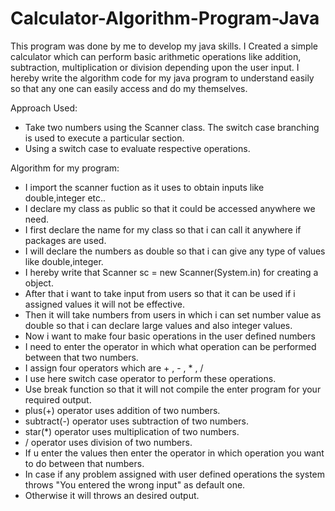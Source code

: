 # Calculator-Algorithm-Program-Java
This program was done by me to develop my java skills.
I Created a simple calculator which can perform basic arithmetic operations like addition, subtraction, multiplication or division depending upon the user input.
I hereby write the algorithm code for my java program to understand easily so that any one can easily access and do my themselves.

Approach Used:

* Take two numbers using the Scanner class. The switch case branching is used to execute a particular section.
* Using a switch case to evaluate respective operations.

Algorithm for my program:
- I import the scanner fuction as it uses to obtain inputs like double,integer etc..
- I declare my class as public so that it could be accessed anywhere we need. 
- I first declare the name for my class so that i can call it anywhere if packages are used.
- I will declare the numbers as double so that i can give any type of values like double,integer.
- I hereby write that Scanner sc = new Scanner(System.in) for creating a object.
- After that i want to take input from users so that it can be used if i assigned values it will not be effective.
- Then it will take numbers from users in which i can set number value as double so that i can declare large values and also integer values.
- Now i want to make four basic operations in the user defined numbers
- I need to enter the operator in which what operation can be performed between that two numbers.
- I assign four operators which are + , - , * , /
- I use here switch case operator to perform these operations.
- Use break function so that it will not compile the enter program for your required output. 
- plus(+) operator uses addition of two numbers.
- subtract(-) operator uses subtraction of two numbers.
- star(*) operator uses multiplication of two numbers.
- / operator uses division of two numbers.
- If u enter the values then enter the operator in which operation you want to do between that numbers.
- In case if any problem assigned with user defined operations the system throws "You entered the wrong input" as default one.
- Otherwise it will throws an desired output.
 
